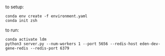 to setup:

```
conda env create -f environment.yaml
conda init zsh
```

to run:

```
conda activate ldm
python3 server.py --num-workers 1 --port 5656 --redis-host eden-dev-gene-redis --redis-port 6379
```

